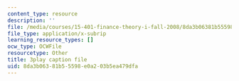 ```yaml
---
content_type: resource
description: ''
file: /media/courses/15-401-finance-theory-i-fall-2008/8da3b06381b55598e0a203b5ea479dfa_JE80wLNIhjE.srt
file_type: application/x-subrip
learning_resource_types: []
ocw_type: OCWFile
resourcetype: Other
title: 3play caption file
uid: 8da3b063-81b5-5598-e0a2-03b5ea479dfa
---
```

